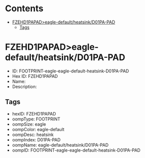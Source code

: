 



Contents
========

* [FZEHD1PAPAD>eagle-default/heatsink/D01PA-PAD](#fzehd1papadeagle-defaultheatsinkd01pa-pad)
	* [Tags](#tags)

# FZEHD1PAPAD>eagle-default/heatsink/D01PA-PAD

- ID: FOOTPRINT-eagle-eagle-default-heatsink-D01PA-PAD
- Hex ID: FZEHD1PAPAD
- Name: 
- Description: 

## Tags

- hexID: FZEHD1PAPAD
- oompType: FOOTPRINT
- oompSize: eagle
- oompColor: eagle-default
- oompDesc: heatsink
- oompIndex: D01PA-PAD
- oompName: eagle-default/heatsink/D01PA-PAD
- oompID: FOOTPRINT-eagle-eagle-default-heatsink-D01PA-PAD
